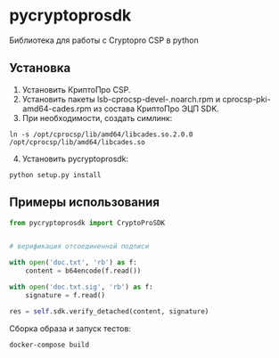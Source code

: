 # pycryptoprosdk
Библиотека для работы с Cryptopro CSP в python

## Установка
1. Установить КриптоПро CSP.
2. Установить пакеты lsb-cprocsp-devel-.noarch.rpm и cprocsp-pki-amd64-cades.rpm из состава КриптоПро ЭЦП SDK.
3. При необходимости, создать симлинк:
```
ln -s /opt/cprocsp/lib/amd64/libcades.so.2.0.0 /opt/cprocsp/lib/amd64/libcades.so
```
4. Установить pycryptoprosdk:
```
python setup.py install
```

## Примеры использования
```python
from pycryptoprosdk import CryptoProSDK


# верификация отсоединенной подписи

with open('doc.txt', 'rb') as f:
    content = b64encode(f.read())

with open('doc.txt.sig', 'rb') as f:
    signature = f.read()

res = self.sdk.verify_detached(content, signature)
```

Сборка образа и запуск тестов:

```
docker-compose build
```
